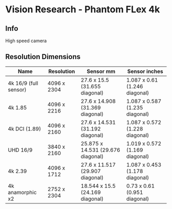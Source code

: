 # Vision Research - Phantom FLex 4k

## Info

High speed camera

## Resolution Dimensions

| Name                  | Resolution   | Sensor mm                         | Sensor inches                  |
|-----------------------|--------------|-----------------------------------|--------------------------------|
| 4k 16/9 (full sensor) | 4096 x 2304  | 27.6 x 15.5 (31.655 diagonal)     | 1.087 x 0.61 (1.246 diagonal)  |
| 4k 1.85               | 4096 x 2216  | 27.6 x 14.908 (31.369 diagonal)   | 1.087 x 0.587 (1.235 diagonal) |
| 4k DCI (1.89)         | 4096 x 2160  | 27.6 x 14.531 (31.192 diagonal)   | 1.087 x 0.572 (1.228 diagonal) |
| UHD 16/9              | 3840 x 2160  | 25.875 x 14.531 (29.676 diagonal) | 1.019 x 0.572 (1.169 diagonal) |
| 4k 2.39               | 4096 x 1712  | 27.6 x 11.517 (29.907 diagonal)   | 1.087 x 0.453 (1.178 diagonal) |
| 4k anamorphic x2      | 2752 x 2304  | 18.544 x 15.5 (24.169 diagonal)   | 0.73 x 0.61 (0.951 diagonal)   |

